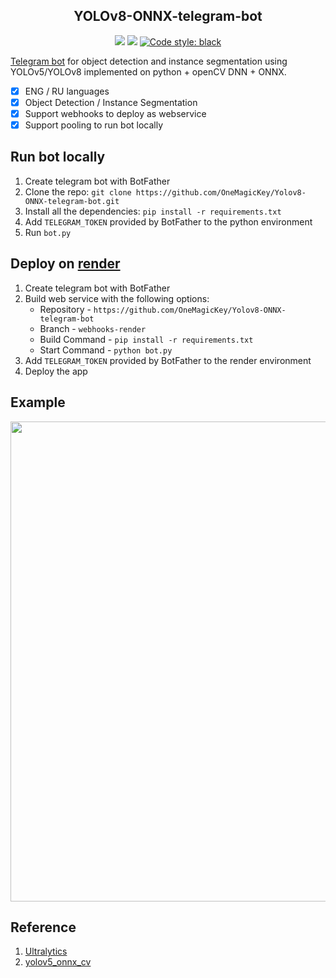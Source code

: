 <h2 align="center">YOLOv8-ONNX-telegram-bot</h2>

<p align="center">
<img src="https://img.shields.io/github/languages/top/OneMagicKey/Yolov8-ONNX-telegram-bot">
<img src ="https://img.shields.io/github/repo-size/OneMagicKey/Yolov8-ONNX-telegram-bot">
<a href="https://github.com/psf/black"><img alt="Code style: black" src="https://img.shields.io/badge/code%20style-black-000000.svg"></a>
</p>

[Telegram bot](https://t.me/yolov8_onnx_bot) for object detection and instance segmentation using YOLOv5/YOLOv8 implemented on python + openCV DNN + ONNX.

- [x] ENG / RU languages
- [x] Object Detection / Instance Segmentation
- [x] Support webhooks to deploy as webservice
- [x] Support pooling to run bot locally

## Run bot locally
1) Create telegram bot with BotFather
2) Clone the repo: `git clone https://github.com/OneMagicKey/Yolov8-ONNX-telegram-bot.git`
3) Install all the dependencies: `pip install -r requirements.txt`
4) Add `TELEGRAM_TOKEN` provided by BotFather to the python environment
5) Run `bot.py`

## Deploy on [render](https://render.com)
1) Create telegram bot with BotFather
2) Build web service with the following options:
   * Repository - `https://github.com/OneMagicKey/Yolov8-ONNX-telegram-bot`
   * Branch - `webhooks-render`
   * Build Command - `pip install -r requirements.txt`
   * Start Command - `python bot.py`
3) Add `TELEGRAM_TOKEN` provided by BotFather to the render environment
4) Deploy the app

## Example
<img width="768" src="images/example.png">

## Reference

1) [Ultralytics](https://github.com/ultralytics/ultralytics)
2) [yolov5_onnx_cv](https://github.com/brucefay1115/yolov5_onnx_cv)
